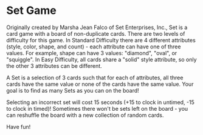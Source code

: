 # Set Game
Originally created by Marsha Jean Falco of Set Enterprises, Inc., Set is a card game with a board of non-duplicate cards. There are two levels of difficulty for this game. In Standard Difficulty there are 4 different attributes (style, color, shape, and count) - each attribute can have one of three values. For example, shape can have 3 values: "diamond", "oval", or "squiggle". In Easy Difficulty, all cards share a "solid" style attribute, so only the other 3 attributes can be different.

A Set is a selection of 3 cards such that for each of attributes, all three cards have the same value or none of the cards have the same value. Your goal is to find as many Sets as you can on the board!

Selecting an incorrect set will cost 15 seconds (+15 to clock in untimed, -15 to clock in timed)! Sometimes there won't be sets left on the board - you can reshuffle the board with a new collection of random cards.

Have fun!
